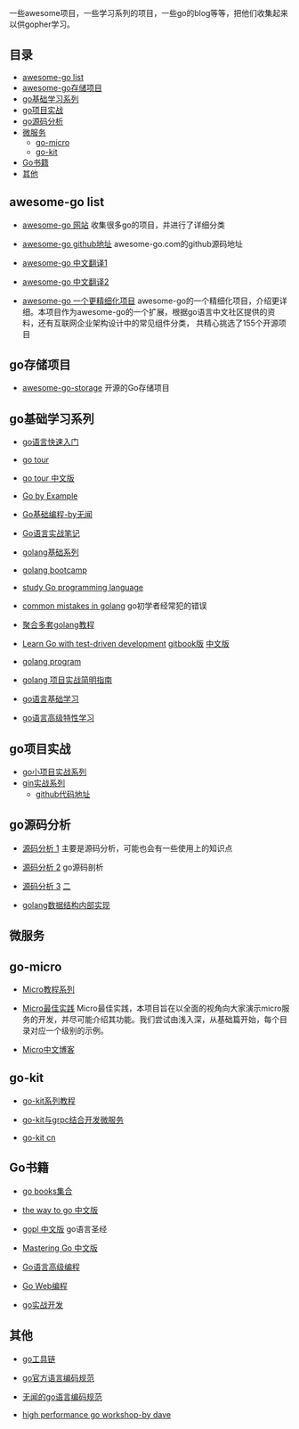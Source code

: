 一些awesome项目，一些学习系列的项目，一些go的blog等等，把他们收集起来以供gopher学习。

## 目录
- [awesome-go list](#awesome-go)
- [awesome-go存储项目](#go存储项目)
- [go基础学习系列](#go基础学习系列)
- [go项目实战](#go项目实战)
- [go源码分析](#go源码分析)
- [微服务](#微服务)
  - [go-micro](#go-micro)
  - [go-kit](#go-kit)
- [Go书籍](#Go书籍)
- [其他](#其他)

## awesome-go list

- [awesome-go 网站](https://awesome-go.com/)   收集很多go的项目，并进行了详细分类

- [awesome-go github地址](https://github.com/avelino/awesome-Go) awesome-go.com的github源码地址

- [awesome-go 中文翻译1](https://github.com/jobbole/awesome-go-cn)

- [awesome-go 中文翻译2](https://github.com/yinggaozhen/awesome-go-cn)

- [awesome-go 一个更精细化项目](https://github.com/hackstoic/golang-open-source-projects) awesome-go的一个精细化项目，介绍更详细。本项目作为awesome-go的一个扩展，根据go语言中文社区提供的资料，还有互联网企业架构设计中的常见组件分类， 共精心挑选了155个开源项目



## go存储项目

- [awesome-go-storage](https://github.com/gostor/awesome-go-storage) 开源的Go存储项目



## go基础学习系列
- [go语言快速入门](https://github.com/jaywcjlove/golang-tutorial)

- [go tour](https://tour.golang.org/welcome/1)

- [go tour 中文版](https://tour.go-zh.org/welcome/1)

- [Go by Example](https://gobyexample.com/)

- [Go基础编程-by无闻](https://github.com/Unknwon/go-fundamental-programming)

- [Go语言实战笔记](https://github.com/rujews/go-in-action-notes)

- [golang基础系列](https://www.pythonav.cn/golang/)

- [golang bootcamp](http://www.golangbootcamp.com/book)

- [study Go programming language](https://tutorialedge.net/course/golang/) 

- [common mistakes in golang](http://devs.cloudimmunity.com/gotchas-and-common-mistakes-in-go-golang/) go初学者经常犯的错误

- [聚合多套golang教程](https://hackr.io/tutorials/learn-golang)

- [Learn Go with test-driven development](https://github.com/quii/learn-go-with-tests)  [gitbook版](https://quii.gitbook.io/learn-go-with-tests) [中文版](https://studygolang.gitbook.io/learn-go-with-tests)

- [golang program](http://www.golangprograms.com)

- [golang 项目实战简明指南](http://litang.me/post/golang-project-guide/)

- [go语言基础学习](https://blog.csdn.net/u010986776/article/details/82318038)

- [go语言高级特性学习](https://blog.csdn.net/u010986776/article/category/8004337)



## go项目实战

- [go小项目实战系列](https://blog.csdn.net/u010986776/article/category/8095305)
- [gin实战系列](https://youngxhui.top/categories/gin/)
  - [github代码地址](https://github.com/youngxhui/GinHello)



## go源码分析

- [源码分析 1](https://github.com/cch123/golang-notes) 主要是源码分析，可能也会有一些使用上的知识点

- [源码分析 2](https://github.com/xuesongbj/Go-Notes) go源码剖析

- [源码分析 3](https://zhuanlan.zhihu.com/c_1010470599088594944)  [二](https://zhuanlan.zhihu.com/golang-internal) 

- [golang数据结构内部实现](https://zhuanlan.zhihu.com/goroutine)



## 微服务

## go-micro

- [Micro教程系列](https://github.com/micro-in-cn/tutorials)
  
- [Micro最佳实践](https://github.com/micro-in-cn/all-in-one) Micro最佳实践，本项目旨在以全面的视角向大家演示micro服务的开发，并尽可能介绍其功能。我们尝试由浅入深，从基础篇开始，每个目录对应一个级别的示例。
  
- [Micro中文博客](https://micro.mu/blog/cn/)

## go-kit

- [go-kit系列教程](https://juejin.im/post/5c861c93f265da2de7138615)

- [go-kit与grpc结合开发微服务](http://www.articlechain.cn/post/46.html)
- [go-kit cn](http://go-kit.cn/)


## Go书籍
- [go books集合](https://github.com/dariubs/GoBooks)

- [the way to go 中文版](https://github.com/Unknwon/the-way-to-go_ZH_CN)

- [gopl 中文版](https://github.com/golang-china/gopl-zh) go语言圣经

- [Mastering Go 中文版](https://github.com/hantmac/Mastering_Go_ZH_CN)

- [Go语言高级编程](https://github.com/chai2010/advanced-go-programming-book/blob/master/SUMMARY.md)

- [Go Web编程](https://github.com/astaxie/build-web-application-with-golang)

- [go实战开发](https://github.com/astaxie/go-best-practice)



## 其他

- [go工具链](https://www.alexedwards.net/blog/an-overview-of-go-tooling)
  
- [go官方语言编码规范](https://github.com/golang/go/wiki/CodeReviewComments)
  
- [无闻的go语言编码规范](https://github.com/Unknwon/go-code-convention/blob/master/zh-CN/README.md)

- [high performance go workshop-by dave](https://dave.cheney.net/high-performance-go-workshop/dotgo-paris.html)  
  
  
  
